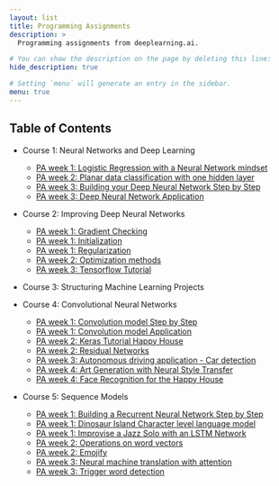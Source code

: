 ```yaml
---
layout: list
title: Programming Assignments
description: >
  Programming assignments from deeplearning.ai.

# You can show the description on the page by deleting this line:
hide_description: true

# Setting `menu` will generate an entry in the sidebar.
menu: true
---
```


## Table of Contents

* Course 1: Neural Networks and Deep Learning

  * [PA week 1: Logistic Regression with a Neural Network mindset](Logistic-Regression-with-a-Neural-Network-mindset.md)
  * [PA week 2: Planar data classification with one hidden layer](Planar-data-classification-with-one-hidden-layer.md)
  * [PA week 3: Building your Deep Neural Network Step by Step](Building-your-Deep-Neural-Network-Step-by-Step.md)
  * [PA week 3: Deep Neural Network Application](Deep-Neural-Network-Application.md)

* Course 2: Improving Deep Neural Networks

  * [PA week 1: Gradient Checking](Gradient-Checking.md)
  * [PA week 1: Initialization](Initialization.md)
  * [PA week 1: Regularization](Regularization.md)
  * [PA week 2: Optimization methods](Optimization-methods.md)
  * [PA week 3: Tensorflow Tutorial](Tensorflow-Tutorial.md)

* Course 3: Structuring Machine Learning Projects

* Course 4: Convolutional Neural Networks

  * [PA week 1: Convolution model Step by Step](Convolution-model-Step-by-Step.md)
  * [PA week 1: Convolution model Application](Convolution-model-Application.md)
  * [PA week 2: Keras Tutorial Happy House](Keras-Tutorial-Happy-House.md)
  * [PA week 2: Residual Networks](Residual-Networks.md)
  * [PA week 3: Autonomous driving application - Car detection](Autonomous-driving-application-Car-detection.md)
  * [PA week 4: Art Generation with Neural Style Transfer](Art-Generation-with-Neural-Style-Transfer.md)
  * [PA week 4: Face Recognition for the Happy House](Face-Recognition-for-the-Happy-House.md)

* Course 5: Sequence Models

  * [PA week 1: Building a Recurrent Neural Network Step by Step](Building-a-Recurrent-Neural-Network-Step-by-Step.md)
  * [PA week 1: Dinosaur Island Character level language model](Dinosaurus-Island-Character-level-language-model.md)
  * [PA week 1: Improvise a Jazz Solo with an LSTM Network](Improvise-a-Jazz-Solo-with-an-LSTM-Network.md)
  * [PA week 2: Operations on word vectors](Operations-on-word-vectors.md)
  * [PA week 2: Emojify](Emojify.md)
  * [PA week 3: Neural machine translation with attention](Neural-machine-translation-with-attention.md)
  * [PA week 3: Trigger word detection](Trigger-word-detection.md)

